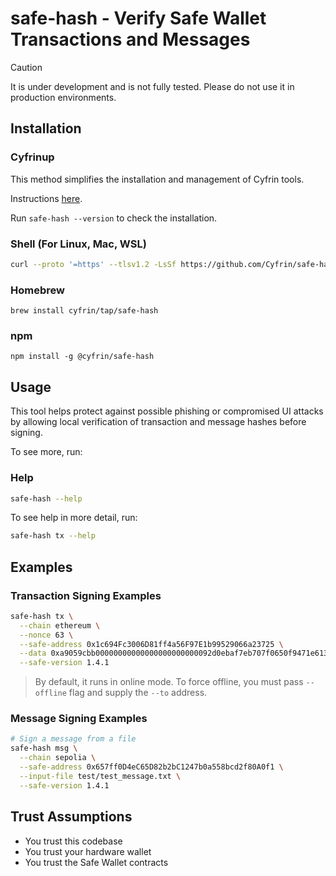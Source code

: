 # safe-hash - Verify Safe Wallet Transactions and Messages

> [!CAUTION]
> It is under development and is not fully tested. Please do not use it in production environments.

## Installation 

### Cyfrinup

This method simplifies the installation and management of Cyfrin tools.

Instructions [here](https://github.com/Cyfrin/up).

Run `safe-hash --version` to check the installation.


### Shell (For Linux, Mac, WSL)

```bash
curl --proto '=https' --tlsv1.2 -LsSf https://github.com/Cyfrin/safe-hash-rs/releases/latest/download/safe-hash-installer.sh | sh
```

### Homebrew 

```
brew install cyfrin/tap/safe-hash
```

### npm

```
npm install -g @cyfrin/safe-hash
```

## Usage

This tool helps protect against possible phishing or compromised UI attacks by allowing local verification of transaction and message hashes before signing.

To see more, run:

### Help

```bash
safe-hash --help
```

To see help in more detail, run:

```bash
safe-hash tx --help
```

## Examples

### Transaction Signing Examples

```bash
safe-hash tx \
  --chain ethereum \
  --nonce 63 \
  --safe-address 0x1c694Fc3006D81ff4a56F97E1b99529066a23725 \
  --data 0xa9059cbb00000000000000000000000092d0ebaf7eb707f0650f9471e61348f4656c29bc00000000000000000000000000000000000000000000000000000005d21dba00 \
  --safe-version 1.4.1
```
> By default, it runs in online mode. To force offline, you must pass `--offline` flag and supply the `--to` address.

### Message Signing Examples

```bash
# Sign a message from a file
safe-hash msg \
  --chain sepolia \
  --safe-address 0x657ff0D4eC65D82b2bC1247b0a558bcd2f80A0f1 \
  --input-file test/test_message.txt \
  --safe-version 1.4.1
```

## Trust Assumptions
* You trust this codebase
* You trust your hardware wallet
* You trust the Safe Wallet contracts
